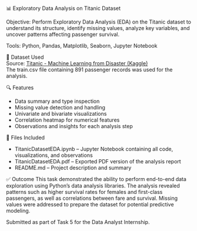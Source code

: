 📊 Exploratory Data Analysis on Titanic Dataset

Objective: 
Perform Exploratory Data Analysis (EDA) on the Titanic dataset to understand its structure, identify missing values, analyze key variables, 
and uncover patterns affecting passenger survival.

Tools:
Python, Pandas, Matplotlib, Seaborn, Jupyter Notebook

🔗 Dataset Used  
Source: [Titanic - Machine Learning from Disaster (Kaggle)](https://www.kaggle.com/c/titanic/data?select=train.csv)  
The train.csv file containing 891 passenger records was used for the analysis.

🔍 Features  
- Data summary and type inspection  
- Missing value detection and handling  
- Univariate and bivariate visualizations  
- Correlation heatmap for numerical features  
- Observations and insights for each analysis step  

📁 Files Included 
- TitanicDatasetEDA.ipynb – Jupyter Notebook containing all code, visualizations, and observations  
- TitanicDatasetEDA.pdf – Exported PDF version of the analysis report  
- README.md – Project description and summary  

✅ Outcome
This task demonstrated the ability to perform end-to-end data exploration using Python’s data analysis libraries. 
The analysis revealed patterns such as higher survival rates for females and first-class passengers, as well as correlations between fare and survival. 
Missing values were addressed to prepare the dataset for potential predictive modeling.  

Submitted as part of Task 5 for the Data Analyst Internship.
